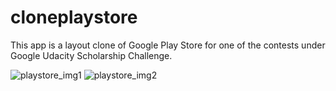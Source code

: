 # cloneplaystore

This app is a layout clone of Google Play Store for one of the contests under Google Udacity Scholarship Challenge.


![playstore_img1](https://user-images.githubusercontent.com/5392993/37658677-19066578-2c74-11e8-86b3-2ed29cbf3339.jpg)    ![playstore_img2](https://user-images.githubusercontent.com/5392993/37658686-1dd08638-2c74-11e8-9238-910ca8790da7.jpg)

